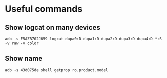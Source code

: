 # Useful commands

## Show logcat on many devices
```
adb -s F5AZB702J659 logcat dupa0:D dupa1:D dupa2:D dupa3:D dupa4:D *:S -v raw -v color
```
## Show name
```
adb -s 43d075de shell getprop ro.product.model
```
